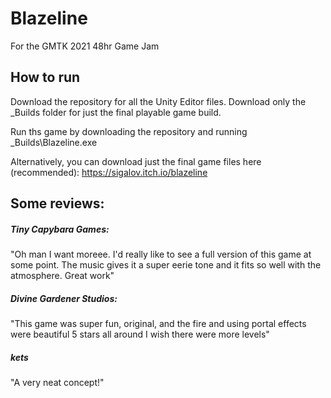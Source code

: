# Blazeline
For the GMTK 2021 48hr Game Jam

## How to run

Download the repository for all the Unity Editor files.
Download only the _Builds folder for just the final playable game build.

Run ths game by downloading the repository and running _Builds\Blazeline.exe

Alternatively, you can download just the final game files here (recommended):
https://sigalov.itch.io/blazeline

## Some reviews:

##### Tiny Capybara Games:
"Oh man I want moreee. I'd really like to see a full version of this game at some point. The music gives it a super eerie tone and it fits so well with the atmosphere. Great work"

##### Divine Gardener Studios:
"This game was super fun, original, and the fire and using portal effects were beautiful 5 stars all around I wish there were more levels"

##### kets
"A very neat concept!"
